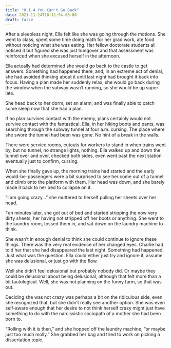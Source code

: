 ```yaml
---
title: "0.1.4 You Can't Go Back"
date: 2021-11-24T18:11:54-08:00
draft: false
---
```

After a sleepless night, Ella felt like she was going through the motions. She went to class, spent some time doing math for her grad work, ate food without noticing what she was eating. Her fellow doctorate students all noticed it but figured she was just hungover and that assessment was reinforced when she excused herself in the afternoon.

Ella actually had determined she would go back to the castle to get answers. Something had happened there, and, in an extreme act of denial, she had avoided thinking about it until last night had brought it back into focus. Having a plan made her suddenly relax, she would go back during the window when the subway wasn’t running, so she would be up super late.

She head back to her dorm, set an alarm, and was finally able to catch some sleep now that she had a plan.

If no plan survives contact with the enemy, plans certainly would not survive contact with the fantastical. Ella, in her hiking boots and pants, was searching through the subway tunnel at four a.m. cursing. The place where she swore the tunnel had been was gone. No hint of a break in the walls.

There were service rooms, cutouts for workers to stand in when trains went by, but no tunnel, no strange lights, nothing. Ella walked up and down the tunnel over and over, checked both sides, even went past the next station eventually just to confirm, cursing.

When she finally gave up, the morning trains had started and the early would-be-passengers were a bit surprised to see her come out of a tunnel and climb onto the platform with them. Her head was down, and she barely made it back to her bed to collapse on it.

“I am going crazy…” she muttered to herself pulling her sheets over her head.

Ten minutes later, she got out of bed and started stripping the now very dirty sheets, her having not stripped off her boots or anything. She went to the laundry room, tossed them in, and sat down on the laundry machine to think.

She wasn’t in enough denial to think she could continue to ignore these things. There was the very real evidence of her changed eyes. Charlie had told her that she had disappeared the last night. Something had happened. Just what was the question. Ella could either just try and ignore it, assume she was delusional, or just go with the flow.

Well she didn’t feel delusional but probably nobody did. Or maybe they could be delusional about being delusional, although that felt more than a bit tautological. Well, she was not planning on the funny farm, so that was out.

Deciding she was not crazy was perhaps a bit on the ridiculous side, even she recognized that, but she didn’t really see another option. She was even self-aware enough that her desire to not think herself crazy might just have something to do with the narcissistic sociopath of a mother she had been born to.

“Rolling with it is then,” and she hopped off the laundry machine, “or maybe just too much molly.” She grabbed her bag and tried to work on picking a dissertation topic.

